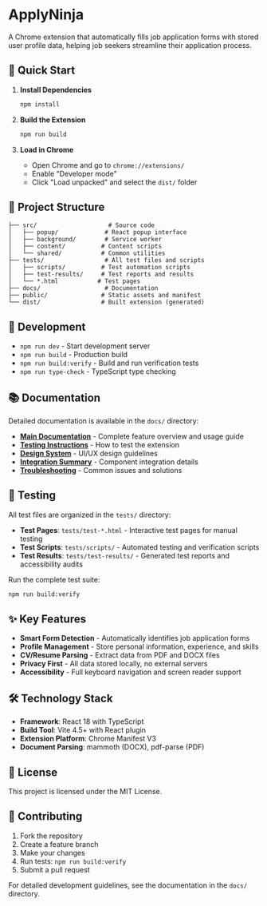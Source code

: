 # ApplyNinja

A Chrome extension that automatically fills job application forms with stored user profile data, helping job seekers streamline their application process.

## 🚀 Quick Start

1. **Install Dependencies**
   ```bash
   npm install
   ```

2. **Build the Extension**
   ```bash
   npm run build
   ```

3. **Load in Chrome**
   - Open Chrome and go to `chrome://extensions/`
   - Enable "Developer mode"
   - Click "Load unpacked" and select the `dist/` folder

## 📁 Project Structure

```
├── src/                    # Source code
│   ├── popup/             # React popup interface
│   ├── background/        # Service worker
│   ├── content/          # Content scripts
│   └── shared/           # Common utilities
├── tests/                 # All test files and scripts
│   ├── scripts/          # Test automation scripts
│   ├── test-results/     # Test reports and results
│   └── *.html           # Test pages
├── docs/                  # Documentation
├── public/               # Static assets and manifest
└── dist/                 # Built extension (generated)
```

## 🔧 Development

- `npm run dev` - Start development server
- `npm run build` - Production build
- `npm run build:verify` - Build and run verification tests
- `npm run type-check` - TypeScript type checking

## 📚 Documentation

Detailed documentation is available in the `docs/` directory:

- **[Main Documentation](docs/README.md)** - Complete feature overview and usage guide
- **[Testing Instructions](docs/TESTING_INSTRUCTIONS.md)** - How to test the extension
- **[Design System](docs/DESIGN_SYSTEM_README.md)** - UI/UX design guidelines
- **[Integration Summary](docs/INTEGRATION_SUMMARY.md)** - Component integration details
- **[Troubleshooting](docs/CV_UPLOAD_TROUBLESHOOTING.md)** - Common issues and solutions

## 🧪 Testing

All test files are organized in the `tests/` directory:

- **Test Pages**: `tests/test-*.html` - Interactive test pages for manual testing
- **Test Scripts**: `tests/scripts/` - Automated testing and verification scripts
- **Test Results**: `tests/test-results/` - Generated test reports and accessibility audits

Run the complete test suite:
```bash
npm run build:verify
```

## ✨ Key Features

- **Smart Form Detection** - Automatically identifies job application forms
- **Profile Management** - Store personal information, experience, and skills
- **CV/Resume Parsing** - Extract data from PDF and DOCX files
- **Privacy First** - All data stored locally, no external servers
- **Accessibility** - Full keyboard navigation and screen reader support

## 🛠 Technology Stack

- **Framework**: React 18 with TypeScript
- **Build Tool**: Vite 4.5+ with React plugin
- **Extension Platform**: Chrome Manifest V3
- **Document Parsing**: mammoth (DOCX), pdf-parse (PDF)

## 📄 License

This project is licensed under the MIT License.

## 🤝 Contributing

1. Fork the repository
2. Create a feature branch
3. Make your changes
4. Run tests: `npm run build:verify`
5. Submit a pull request

For detailed development guidelines, see the documentation in the `docs/` directory.